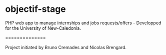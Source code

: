 objectif-stage
==============

PHP web app to manage internships and jobs requests/offers - Developped for the University of New-Caledonia.

==============

Project initiated by Bruno Cremades and Nicolas Brengard.
